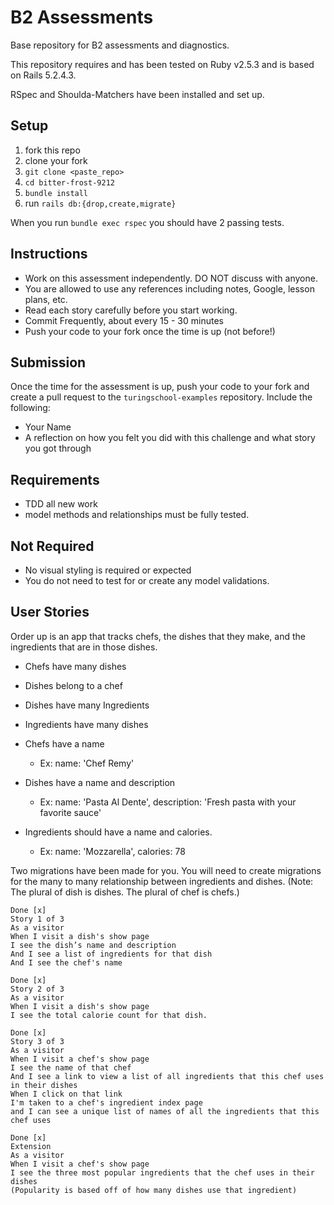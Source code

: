 # B2 Assessments

Base repository for B2 assessments and diagnostics.

This repository requires and has been tested on Ruby v2.5.3 and is based on Rails 5.2.4.3.

RSpec and Shoulda-Matchers have been installed and set up.

## Setup

1. fork this repo
2. clone your fork
3. `git clone <paste_repo>`
4. `cd bitter-frost-9212`
5. `bundle install`
6. run `rails db:{drop,create,migrate}`

When you run `bundle exec rspec` you should have 2 passing tests.

## Instructions

* Work on this assessment independently. DO NOT discuss with anyone.
* You are allowed to use any references including notes, Google, lesson plans, etc.
* Read each story carefully before you start working.
* Commit Frequently, about every 15 - 30 minutes
* Push your code to your fork once the time is up (not before!)

## Submission

Once the time for the assessment is up, push your code to your fork and create a pull request to the `turingschool-examples` repository. Include the following:

* Your Name
* A reflection on how you felt you did with this challenge and what story you got through

## Requirements

* TDD all new work
* model methods and relationships must be fully tested.

## Not Required

* No visual styling is required or expected
* You do not need to test for or create any model validations.

## User Stories

Order up is an app that tracks chefs, the dishes that they make, and the ingredients that are in those dishes.
- Chefs have many dishes
- Dishes belong to a chef
- Dishes have many Ingredients
- Ingredients have many dishes

- Chefs have a name
  - Ex: name: 'Chef Remy'
- Dishes have a name and description
  - Ex: name: 'Pasta Al Dente', description: 'Fresh pasta with your favorite sauce'
- Ingredients should have a name and calories.
  - Ex: name: 'Mozzarella', calories: 78


Two migrations have been made for you. You will need to create migrations for the many to many relationship between ingredients and dishes.
(Note: The plural of dish is dishes. The plural of chef is chefs.)

```
Done [x]
Story 1 of 3
As a visitor
When I visit a dish's show page
I see the dish’s name and description
And I see a list of ingredients for that dish
And I see the chef's name
```   
```   
Done [x]
Story 2 of 3
As a visitor
When I visit a dish's show page
I see the total calorie count for that dish.
```

```
Done [x]
Story 3 of 3
As a visitor
When I visit a chef's show page
I see the name of that chef
And I see a link to view a list of all ingredients that this chef uses in their dishes
When I click on that link
I'm taken to a chef's ingredient index page
and I can see a unique list of names of all the ingredients that this chef uses
```
```   
Done [x]
Extension
As a visitor
When I visit a chef's show page
I see the three most popular ingredients that the chef uses in their dishes
(Popularity is based off of how many dishes use that ingredient)
```
